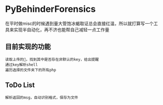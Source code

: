 # PyBehinderForensics
在平时做misc的时候遇到量大管饱冰蝎取证总会直接红温，所以就打算写一个工具来实现半自动化，再不济也能帮自己减轻一点工作量
## 目前实现的功能
    读取上传的🐎，找到其中是否存在非默认的key，给出提醒
    通过key解析shell
    遍历选择的文件夹下的所有php
## ToDo List
    解析返回的msg，自动识别格式，保存为文件